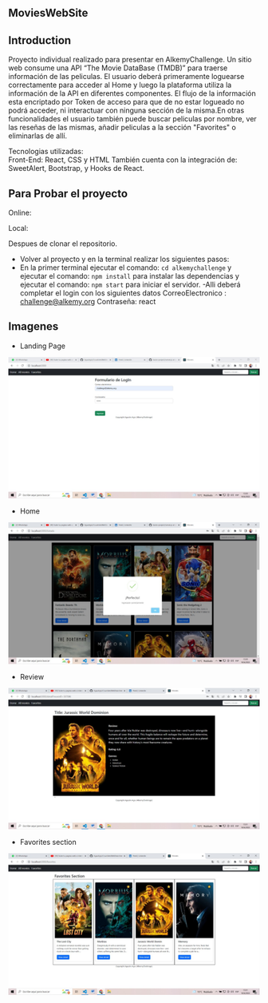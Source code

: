 ## MoviesWebSite

## Introduction

Proyecto individual realizado para presentar en AlkemyChallenge. Un sitio web consume una API “The Movie DataBase (TMDB)” para traerse información de las peliculas. El usuario deberá primeramente loguearse correctamente para acceder al Home y luego la plataforma utiliza la información de la API en diferentes componentes. El flujo de la información esta encriptado por Token de acceso para que de no estar logueado no podrá acceder, ni interactuar con ninguna sección de la misma.En otras funcionalidades el usuario también puede buscar peliculas por nombre, ver las reseñas de las mismas, añadir peliculas a la sección "Favorites" o eliminarlas de allí.

Tecnologias utilizadas:
<br>
Front-End: React, CSS y HTML
 También cuenta con la integración de: SweetAlert, Bootstrap, y  Hooks de React.
## Para Probar el proyecto
Online: 

Local: 

Despues de clonar el repositorio.
- Volver al proyecto y en la terminal realizar los siguientes pasos:
- En la primer terminal ejecutar el comando: `cd alkemychallenge` y ejecutar el comando: `npm install` para instalar las dependencias y ejecutar el comando: `npm start` para iniciar el servidor.
-Alli deberá completar el login con los siguientes datos 
CorreoElectronico : challenge@alkemy.org
Contraseña: react

## Imagenes

- Landing Page

![landingPage](/img/landing.jpeg)


- Home

![home](/img/home.jpeg)


- Review

![review](/img/review.jpeg)

- Favorites section

![favs](/img/favs.jpeg)



